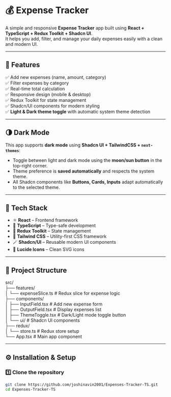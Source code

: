 # 💰 Expense Tracker

A simple and responsive **Expense Tracker** app built using **React + TypeScript + Redux Toolkit + Shadcn UI**.  
It helps you add, filter, and manage your daily expenses easily with a clean and modern UI.

---

## 🚀 Features

✅ Add new expenses (name, amount, category)  
✅ Filter expenses by category  
✅ Real-time total calculation  
✅ Responsive design (mobile & desktop)  
✅ Redux Toolkit for state management  
✅ Shadcn/UI components for modern styling  
✅ **Light & Dark theme toggle** with automatic system theme detection  

---

## 🌗 Dark Mode

This app supports **dark mode** using **Shadcn UI + TailwindCSS + `next-themes`**:

- Toggle between light and dark mode using the **moon/sun button** in the top-right corner.  
- Theme preference is **saved automatically** and respects the system theme.  
- All Shadcn components like **Buttons, Cards, Inputs** adapt automatically to the selected theme.

---

## 🧠 Tech Stack

- ⚛️ **React** – Frontend framework  
- 🧩 **TypeScript** – Type-safe development  
- 🧠 **Redux Toolkit** – State management  
- 🎨 **Tailwind CSS** – Utility-first CSS framework  
- 🪄 **Shadcn/UI** – Reusable modern UI components  
- 🔢 **Lucide Icons** – Clean SVG icons

---

## 📁 Project Structure

src/  
├── features/  
│ └── expenseSlice.ts # Redux slice for expense logic  
├── components/  
│ ├── InputField.tsx # Add new expense form  
│ ├── OutputField.tsx # Display expenses list  
│ ├── ThemeToggle.tsx # Dark/Light mode toggle button  
│ └── ui/ # Shadcn UI components  
├── redux/  
│ └── store.ts # Redux store setup  
└── App.tsx # Main app component

---

## ⚙️ Installation & Setup

### 1️⃣ Clone the repository
```bash
git clone https://github.com/joshinavin2001/Expenses-Tracker-TS.git
cd Expenses-Tracker-TS
